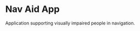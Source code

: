 
Nav Aid App
===========================


Application supporting visually impaired people in navigation.